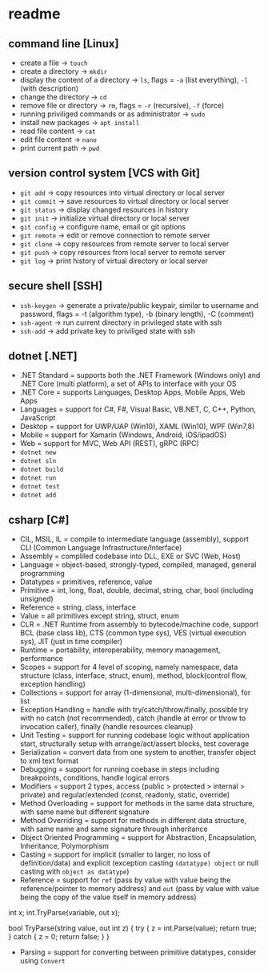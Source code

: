 # readme

## command line [Linux]

- create a file -> `touch`
- create a directory -> `mkdir`
- display the content of a directory -> `ls`, flags = `-a` (list everything), `-l` (with description)
- change the directory -> `cd`
- remove file or directory -> `rm`, flags = `-r` (recursive), `-f` (force)
- running priviliged commands or as administrator -> `sudo`
- install new packages -> `apt install`
- read file content -> `cat`
- edit file content -> `nano`
- print current path -> `pwd`

## version control system [VCS with Git]

- `git add` -> copy resources into virtual directory or local server
- `git commit` -> save resources to virtual directory or local server
- `git status` -> display changed resources in history
- `git init` -> initialize virtual directory or local server
- `git config` -> configure name, email or git options
- `git remote` -> edit or remove connection to remote server
- `git clone` -> copy resources from remote server to local server
- `git push` -> copy resources from local server to remote server
- `git log` -> print history of virtual directory or local server

## secure shell [SSH]

- `ssh-keygen` -> generate a private/public keypair, similar to username and password, flags = -t (algorithm type), -b (binary length), -C (comment)
- `ssh-agent` -> run current directory in privileged state with ssh
- `ssh-add` -> add private key to priviliged state with ssh

## dotnet [.NET]

- .NET Standard = supports both the .NET Framework (Windows only) and .NET Core (multi platform), a set of APIs to interface with your OS
- .NET Core = supports Languages, Desktop Apps, Mobile Apps, Web Apps
- Languages = support for C#, F#, Visual Basic, VB.NET, C, C++, Python, JavaScript
- Desktop = support for UWP/UAP (Win10), XAML (Win10), WPF (Win7,8)
- Mobile = support for Xamarin (Windows, Android, iOS/ipadOS)
- Web = support for MVC, Web API (REST), gRPC (RPC)
- `dotnet new`
- `dotnet sln`
- `dotnet build`
- `dotnet run`
- `dotnet test`
- `dotnet add`

## csharp [C#]

- CIL, MSIL, IL = compile to intermediate language (assembly), support CLI (Common Language Infrastructure/Interface)
- Assembly = compliled codebase into DLL, EXE or SVC (Web, Host)
- Language = object-based, strongly-typed, compiled, managed, general programming
- Datatypes = primitives, reference, value
- Primitive = int, long, float, double, decimal, string, char, bool (including unsigned)
- Reference = string, class, interface
- Value = all primitives except string, struct, enum
- CLR = .NET Runtime from assembly to bytecode/machine code, support BCL (base class lib), CTS (common type sys), VES (virtual execution sys), JIT (just in time compiler)
- Runtime = portability, interoperability, memory management, performance
- Scopes = support for 4 level of scoping, namely namespace, data structure (class, interface, struct, enum), method, block(control flow, exception handling)
- Collections = support for array (1-dimensional, multi-dimensional), for list
- Exception Handling =  handle with try/catch/throw/finally, possible try with no catch (not recommended), catch (handle at error or throw to invocation caller), finally (handle resources cleanup)
- Unit Testing = support for running codebase logic without application start, structurally setup with arrange/act/assert blocks, test coverage
- Serialization = convert data from one system to another, transfer object to xml text format
- Debugging = support for running coebase in steps including breakpoints, conditions, handle logical errors
- Modifiers = support 2 types, access (public > protected > internal > private) and regular/extended (const, readonly, static, override)
- Method Overloading = support for methods in the same data structure, with same name but different signature
- Method Overriding = support for methods in different data structure, with same name and same signature through inheritance
- Object Oriented Programming = support for Abstraction, Encapsulation, Inheritance, Polymorphism
- Casting = support for implicit (smaller to larger, no loss of definition/data) and explicit (exception casting `(datatype) object` or null casting with `object as datatype`)
- Reference = support for `ref` (pass by value with value being the reference/pointer to memory address) and `out` (pass by value with value being the copy of the value itself in memory address)

int x;
int.TryParse(variable, out x);

bool TryParse(string value, out int z)
{
  try
  {
    z = int.Parse(value);
    return true;
  }
  catch
  {
    z = 0;
    return false;
  }
}

- Parsing = support for converting between primitive datatypes, consider using `Convert`
